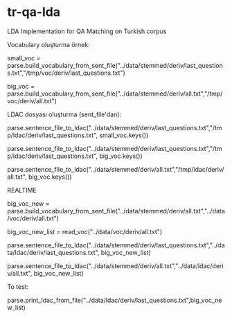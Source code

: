 # tr-qa-lda
LDA Implementation for QA Matching on Turkish corpus

Vocabulary oluşturma örnek:

small_voc = parse.build_vocabulary_from_sent_file("../data/stemmed/deriv/last_questions.txt","/tmp/voc/deriv/last_questions.txt")

big_voc = parse.build_vocabulary_from_sent_file("../data/stemmed/deriv/all.txt","/tmp/voc/deriv/all.txt")

LDAC dosyası oluşturma (sent_file'dan):

parse.sentence_file_to_ldac("../data/stemmed/deriv/last_questions.txt","/tmp/ldac/deriv/last_questions.txt", small_voc.keys())

parse.sentence_file_to_ldac("../data/stemmed/deriv/last_questions.txt","/tmp/ldac/deriv/last_questions.txt", big_voc.keys())

parse.sentence_file_to_ldac("../data/stemmed/deriv/all.txt","/tmp/ldac/deriv/all.txt", big_voc.keys())

REALTIME

big_voc_new = parse.build_vocabulary_from_sent_file("../data/stemmed/deriv/all.txt","../data/voc/deriv/all.txt")

big_voc_new_list = read_voc("../data/voc/deriv/all.txt")

parse.sentence_file_to_ldac("../data/stemmed/deriv/last_questions.txt","../data/ldac/deriv/last_questions.txt", big_voc_new_list)

parse.sentence_file_to_ldac("../data/stemmed/deriv/all.txt","../data/ldac/deriv/all.txt", big_voc_new_list)

To test:

parse.print_ldac_from_file("../data/ldac/deriv/last_questions.txt",big_voc_new_list)